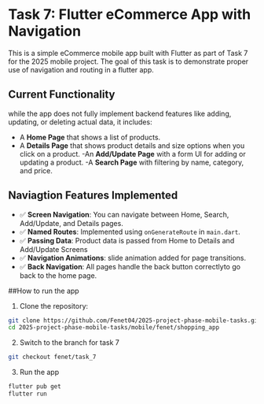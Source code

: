 # Task 7: Flutter eCommerce App with Navigation

This is a simple eCommerce mobile app built with Flutter as part of Task 7 for the 2025 mobile project. The goal of this task is to demonstrate proper use of navigation and routing in a flutter app.

## Current Functionality
while the app does not fully implement backend features like adding, updating, or deleting actual data, it includes:
- A **Home Page** that shows a list of products.
- A **Details Page** that shows product details and size options when you click on a product.
-An **Add/Update Page** with a form UI for adding or updating a product.
-A **Search Page** with filtering by name, category, and price.

## Naviagtion Features Implemented
- ✅ **Screen Navigation**: You can navigate between Home, Search, Add/Update, and Details pages.
- ✅ **Named Routes**: Implemented using `onGenerateRoute` in `main.dart`.
- ✅ **Passing Data**: Product data is passed from Home to Details and Add/Update Screens 
- ✅ **Navigation Animations**: slide animation added for page transitions.
- ✅ **Back Navigation**: All pages handle the back button correctlyto go back to the home page.

##How to run the app
1. Clone the repository:
```bash
git clone https://github.com/Fenet04/2025-project-phase-mobile-tasks.git
cd 2025-project-phase-mobile-tasks/mobile/fenet/shopping_app
```
2. Switch to the branch for task 7
```bash
git checkout fenet/task_7
```
3. Run the app
```bash
flutter pub get
flutter run
```
